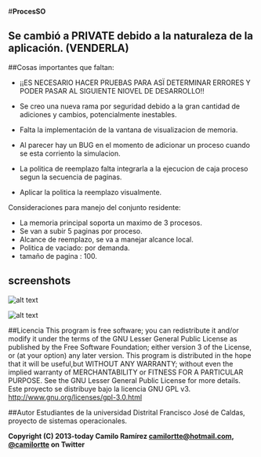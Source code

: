 #**ProcesSO**

## Se cambió a PRIVATE debido a la naturaleza de la aplicación. (VENDERLA)

##Cosas importantes que faltan:

* ¡¡ES NECESARIO HACER PRUEBAS PARA ASÏ DETERMINAR ERRORES Y PODER PASAR AL SIGUIENTE NIOVEL DE DESARROLLO!!
* Se creo una nueva rama por seguridad debido a la gran cantidad de adiciones y cambios, potencialmente inestables.
* Falta la implementación de la vantana de visualizacion de memoria.      
* Al parecer hay un BUG en el momento de adicionar un proceso cuando se esta corriento la simulacion.

* La politica de reemplazo falta integrarla a la ejecucion de caja proceso segun la secuencia de paginas.
* Aplicar la politica la reemplazo visualmente.

Consideraciones para manejo del conjunto residente:
* La memoria principal soporta un maximo de 3 procesos.
* Se van a subir 5 paginas por proceso.
* Alcance de reemplazo, se va a manejar alcance local.
* Politica de vaciado: por demanda.
* tamaño de pagina : 100.

## screenshots

![alt text](http://i.imgur.com/fOom0JP.png "Inicio con procesos")


![alt text](http://i.imgur.com/fUo6DOK.png "Visualización memoria")


##Licencia
This program is free software; you can redistribute it and/or modify it under the terms of the GNU Lesser General Public License as published by the Free Software Foundation; either version 3 of the License, or (at your option) any later version. This program is distributed in the hope that it will be useful,but WITHOUT ANY WARRANTY; without even the implied warranty of MERCHANTABILITY or FITNESS FOR A PARTICULAR PURPOSE.  See the GNU Lesser General Public License for more details.
Este proyecto se distribuye bajo la licencia GNU GPL v3. http://www.gnu.org/licenses/gpl-3.0.html

##Autor
Estudiantes de la universidad Distrital Francisco José de Caldas, proyecto de sistemas operacionales.

**Copyright (C) 2013-today Camilo Ramírez camilortte@hotmail.com, [@camilortte](https://twitter.com/camilortte) on Twitter**





